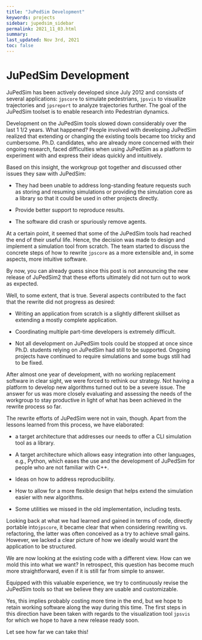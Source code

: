 ```yaml
---
title: "JuPedSim Development"
keywords: projects
sidebar: jupedsim_sidebar
permalink: 2021_11_03.html
summary:
last_updated: Nov 3rd, 2021
toc: false
---
```


# JuPedSim Development

JuPedSim has been actively developed since July 2012 and consists of
several applications: `jpscore` to simulate pedestrians, `jpsvis` to visualize
trajectories and `jpsreport` to analyze trajectories further. The goal of the
JuPedSim toolset is to enable research into Pedestrian dynamics.

Development on the JuPedSim tools slowed down considerably over the last 1 1/2
years. What happened? People involved with developing JuPedSim realized that
extending or changing the existing tools became too tricky and cumbersome.
Ph.D. candidates, who are already more concerned with their ongoing research,
faced difficulties when using JuPedSim as a platform to experiment with and
express their ideas quickly and intuitively.

Based on this insight, the workgroup got together and discussed other issues
they saw with JuPedSim:

- They had been unable to address long-standing feature requests such as
  storing and resuming simulations or providing the simulation core as a
  library so that it could be used in other projects directly.

- Provide better support to reproduce results.

- The software did crash or spuriously remove agents.

At a certain point, it seemed that some of the JuPedSim tools had reached the
end of their useful life. Hence, the decision was made to design and implement
a simulation tool from scratch. The team started to discuss the concrete steps
of how to rewrite `jpscore` as a more extensible and, in some aspects, more
intuitive software.

By now, you can already guess since this post is not announcing the new release of
JuPedSim2 that these efforts ultimately did not turn out to work as expected.

Well, to some extent, that is true. Several aspects contributed to the fact
that the rewrite did not progress as desired:

- Writing an application from scratch is a slightly different skillset as
  extending a mostly complete application.

- Coordinating multiple part-time developers is extremely difficult.

- Not all development on JuPedSim tools could be stopped at once since Ph.D.
  students relying on JuPedSim had still to be supported. Ongoing projects have
  continued to require simulations and some bugs still had to be fixed.

After almost one year of development, with no working replacement software in
clear sight, we were forced to rethink our strategy.  Not having a platform to
develop new algorithms turned out to be a severe issue. The answer for us was
more closely evaluating and assessing the needs of the workgroup to stay
productive in light of what has been achieved in the rewrite process so far.

The rewrite efforts of JuPedSim were not in vain, though. Apart from the
lessons learned from this process, we have elaborated:

- a target architecture that addresses our needs to offer a CLI simulation tool
  as a library.

- A target architecture which allows easy integration into other languages,
  e.g., Python, which eases the use and the development of JuPedSim for people
  who are not familiar with C++.

- Ideas on how to address reproducibility.

- How to allow for a more flexible design that helps extend the simulation
  easier with new algorithms.

- Some utilities we missed in the old implementation, including tests.

Looking back at what we had learned and gained in terms of code, directly
portable into`jpscore`, it became clear that when considering rewriting vs.
refactoring, the latter was often conceived as a try to achieve small gains.
However, we lacked a clear picture of how we ideally would want the application
to be structured.

We are now looking at the existing code with a different view. How can we mold
this into what we want? In retrospect, this question has become much more
straightforward, even if it is still far from simple to answer.

Equipped with this valuable experience, we try to continuously revise the
JuPedSim tools so that we believe they are usable and customizable.

Yes, this implies probably costing more time in the end, but we hope to retain
working software along the way during this time. The first steps in this
direction have been taken with regards to the visualization tool `jpsvis` for
which we hope to have a new release ready soon.

Let see how far we can take this!
